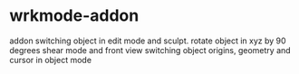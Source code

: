 # wrkmode-addon
addon switching object in edit mode and sculpt.
rotate object in xyz by 90 degrees
shear mode and front view switching
object origins, geometry and cursor in object mode
